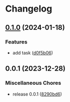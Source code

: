 # Changelog

## [0.1.0](https://github.com/pythoninthegrass/its_my_party/compare/v0.0.1...v0.1.0) (2024-01-18)


### Features

* add task ([d0f5b06](https://github.com/pythoninthegrass/its_my_party/commit/d0f5b06581fd44865f5279e0ae5c293c7f3b6c6d))

## 0.0.1 (2023-12-28)


### Miscellaneous Chores

* release 0.0.1 ([8290bd6](https://github.com/pythoninthegrass/its_my_party/commit/8290bd6220ee037fc181802fe4ba3476859c0500))
